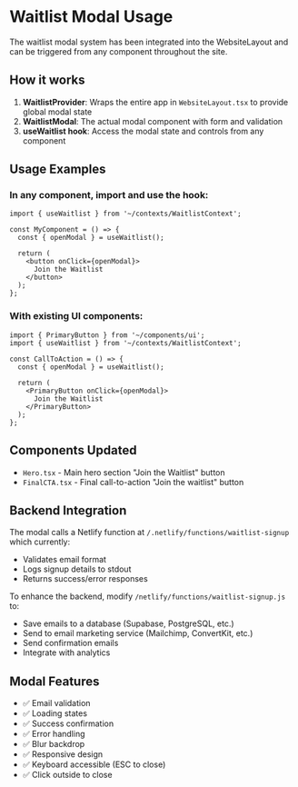 # Waitlist Modal Usage

The waitlist modal system has been integrated into the WebsiteLayout and can be triggered from any component throughout the site.

## How it works

1. **WaitlistProvider**: Wraps the entire app in `WebsiteLayout.tsx` to provide global modal state
2. **WaitlistModal**: The actual modal component with form and validation
3. **useWaitlist hook**: Access the modal state and controls from any component

## Usage Examples

### In any component, import and use the hook:

```tsx
import { useWaitlist } from '~/contexts/WaitlistContext';

const MyComponent = () => {
  const { openModal } = useWaitlist();

  return (
    <button onClick={openModal}>
      Join the Waitlist
    </button>
  );
};
```

### With existing UI components:

```tsx
import { PrimaryButton } from '~/components/ui';
import { useWaitlist } from '~/contexts/WaitlistContext';

const CallToAction = () => {
  const { openModal } = useWaitlist();

  return (
    <PrimaryButton onClick={openModal}>
      Join the Waitlist
    </PrimaryButton>
  );
};
```

## Components Updated

- `Hero.tsx` - Main hero section "Join the Waitlist" button
- `FinalCTA.tsx` - Final call-to-action "Join the waitlist" button

## Backend Integration

The modal calls a Netlify function at `/.netlify/functions/waitlist-signup` which currently:
- Validates email format
- Logs signup details to stdout
- Returns success/error responses

To enhance the backend, modify `/netlify/functions/waitlist-signup.js` to:
- Save emails to a database (Supabase, PostgreSQL, etc.)
- Send to email marketing service (Mailchimp, ConvertKit, etc.)
- Send confirmation emails
- Integrate with analytics

## Modal Features

- ✅ Email validation
- ✅ Loading states
- ✅ Success confirmation
- ✅ Error handling
- ✅ Blur backdrop
- ✅ Responsive design
- ✅ Keyboard accessible (ESC to close)
- ✅ Click outside to close
